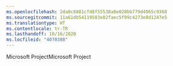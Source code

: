 ```yaml
---
ms.openlocfilehash: 2da0c6881cfd8f55538a0e020bb779d4965c9368
ms.sourcegitcommit: 11a61db54119503e82faec5f99c4273e8d1247e5
ms.translationtype: HT
ms.contentlocale: tr-TR
ms.lasthandoff: 10/16/2020
ms.locfileid: "4070388"
---
```

<span data-ttu-id="64b70-101">Microsoft Project</span><span class="sxs-lookup"><span data-stu-id="64b70-101">Microsoft Project</span></span>